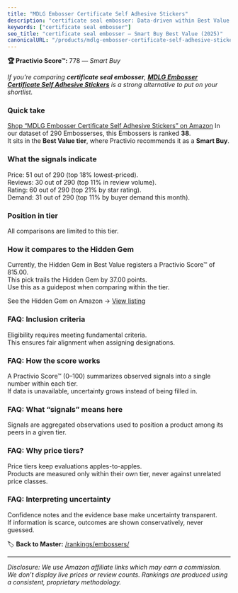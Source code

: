 ```yaml
---
title: "MDLG Embosser Certificate Self Adhesive Stickers"
description: "certificate seal embosser: Data-driven within Best Value ranking using the Practivio Score™. Positioned by quality, value, demand, findability, momentum."
keywords: ["certificate seal embosser"]
seo_title: "certificate seal embosser — Smart Buy Best Value (2025)"
canonicalURL: "/products/mdlg-embosser-certificate-self-adhesive-stickers-B01LW5EN0X/"
---
```


**🏆 Practivio Score™:** 778 — _Smart Buy_


*If you're comparing **certificate seal embosser**, **[MDLG Embosser Certificate Self Adhesive Stickers](https://www.amazon.com/dp/B01LW5EN0X?tag=practivio-20)** is a strong alternative to put on your shortlist.*
### Quick take
[Shop “MDLG Embosser Certificate Self Adhesive Stickers” on Amazon](https://www.amazon.com/dp/B01LW5EN0X?tag=practivio-20)
In our dataset of 290 Embosserses, this Embossers is ranked **38**.  
It sits in the **Best Value tier**, where Practivio recommends it as a **Smart Buy**.

### What the signals indicate
Price: 51 out of 290 (top 18% lowest-priced).  
Reviews: 30 out of 290 (top 11% in review volume).  
Rating: 60 out of 290 (top 21% by star rating).  
Demand: 31 out of 290 (top 11% by buyer demand this month).

### Position in tier
All comparisons are limited to this tier.

### How it compares to the Hidden Gem
Currently, the Hidden Gem in Best Value registers a Practivio Score™ of 815.00.  
This pick trails the Hidden Gem by 37.00 points.  
Use this as a guidepost when comparing within the tier.  

See the Hidden Gem on Amazon → [View listing](https://www.amazon.com/dp/B001XQ7ZP8?tag=practivio-20)

### FAQ: Inclusion criteria
Eligibility requires meeting fundamental criteria.  
This ensures fair alignment when assigning designations.

### FAQ: How the score works
A Practivio Score™ (0–100) summarizes observed signals into a single number within each tier.  
If data is unavailable, uncertainty grows instead of being filled in.

### FAQ: What “signals” means here
Signals are aggregated observations used to position a product among its peers in a given tier.

### FAQ: Why price tiers?
Price tiers keep evaluations apples-to-apples.  
Products are measured only within their own tier, never against unrelated price classes.

### FAQ: Interpreting uncertainty
Confidence notes and the evidence base make uncertainty transparent.  
If information is scarce, outcomes are shown conservatively, never guessed.


🏷️ **Back to Master:** [/rankings/embossers/](/rankings/embossers/)

---
_Disclosure: We use Amazon affiliate links which may earn a commission. We don’t display live prices or review counts. Rankings are produced using a consistent, proprietary methodology._
